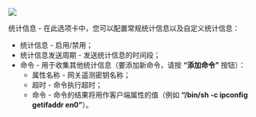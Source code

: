 ![](/images/gateway/dashboard/gateway-dashboard-statistics-conf.png)

统计信息 - 在此选项卡中，您可以配置常规统计信息以及自定义统计信息：
- 统计信息 - 启用/禁用；
- 统计信息发送周期 - 发送统计信息的时间段；
- 命令 - 用于收集其他统计信息（要添加新命令，请按 **“添加命令”** 按钮）：
  - 属性名称 - 网关遥测密钥名称；
  - 超时 - 命令执行超时；
  - 命令 - 命令的结果将用作客户端属性的值（例如 **“/bin/sh -c ipconfig getifaddr en0”**）。